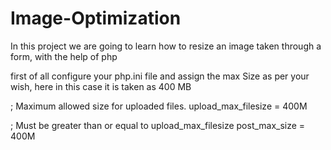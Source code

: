 # Image-Optimization
In this project we are going to learn how to resize an image taken through a form, with the help of php 

first of all configure your php.ini file and assign the max Size as per your wish, here  in this case it is taken as 400 MB


; Maximum allowed size for uploaded files.
upload_max_filesize = 400M

; Must be greater than or equal to upload_max_filesize
post_max_size = 400M
